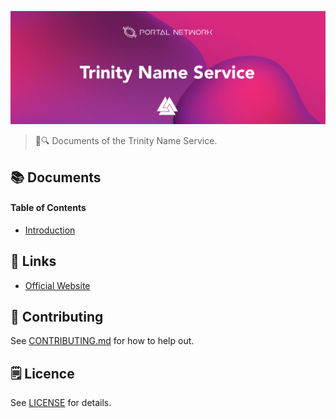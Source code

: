 ![Trinity Name Service](./assets/title.jpg)

> 📖🔍 Documents of the Trinity Name Service.

## 📚 Documents

#### Table of Contents
-  [Introduction](./docs/INTRODUCTION.md)

## 🔗 Links
- [Official Website](https://trinity.tech/)

## 📣 Contributing
See [CONTRIBUTING.md](./CONTRIBUTING.md) for how to help out.

## 🗒 Licence
See [LICENSE](./LICENSE) for details.
